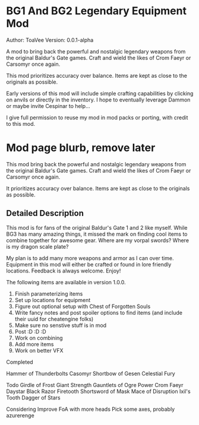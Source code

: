 # BG1 And BG2 Legendary Equipment Mod
Author: ToaVee
Version: 0.0.1-alpha

A mod to bring back the powerful and nostalgic legendary weapons from the original Baldur's Gate games. Craft and wield the likes of Crom Faeyr or Carsomyr once again.

This mod prioritizes accuracy over balance. Items are kept as close to the originals as possible.

Early versions of this mod will include simple crafting capabilities by clicking on anvils or directly in the inventory. I hope to eventually leverage Dammon or maybe invite Cespinar to help...

I give full permission to reuse my mod in mod packs or porting, with credit to this mod.


# Mod page blurb, remove later
This mod bring back the powerful and nostalgic legendary weapons from the original Baldur's Gate games. Craft and wield the likes of Crom Faeyr or Carsomyr once again.

It prioritizes accuracy over balance. Items are kept as close to the originals as possible.


## Detailed Description
This mod is for fans of the original Baldur's Gate 1 and 2 like myself. While BG3 has many amazing things, it missed the mark on finding cool items to combine together for awesome gear. Where are my vorpal swords? Where is my dragon scale plate?

My plan is to add many more weapons and armor as I can over time. Equipment in this mod will either be crafted or found in lore friendly locations. Feedback is always welcome. Enjoy!

The following items are available in version 1.0.0. 

1. Finish parameterizing items
2. Set up locations for equipment
3. Figure out optional setup with Chest of Forgotten Souls
4. Write fancy notes and post spoiler options to find items (and include their uuid for cheatengine folks)
5. Make sure no senstive stuff is in mod
6. Post :D :D :D
7. Work on combining
8. Add more items
9. Work on better VFX

Completed

Hammer of Thunderbolts
Casomyr
Shortbow of Gesen
Celestial Fury

Todo
Girdle of Frost Giant Strength
Gauntlets of Ogre Power
Crom Faeyr
Daystar
Black Razor
Firetooth
Shortsword of Mask
Mace of Disruption
Ixil's Tooth
Dagger of Stars

Considering
Improve FoA with more heads
Pick some axes, probably azurerenge